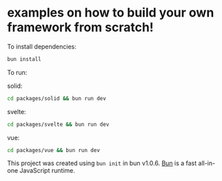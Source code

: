 # examples on how to build your own framework from scratch!

To install dependencies:

```bash
bun install
```

To run:

solid:

```bash
cd packages/solid && bun run dev
```

svelte:
```bash
cd packages/svelte && bun run dev
```

vue:
```bash
cd packages/vue && bun run dev
```


This project was created using `bun init` in bun v1.0.6. [Bun](https://bun.sh) is a fast all-in-one JavaScript runtime.
